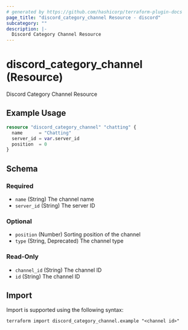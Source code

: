 ```yaml
---
# generated by https://github.com/hashicorp/terraform-plugin-docs
page_title: "discord_category_channel Resource - discord"
subcategory: ""
description: |-
  Discord Category Channel Resource
---
```


# discord_category_channel (Resource)

Discord Category Channel Resource

## Example Usage

```terraform
resource "discord_category_channel" "chatting" {
  name      = "Chatting"
  server_id = var.server_id
  position  = 0
}
```

<!-- schema generated by tfplugindocs -->
## Schema

### Required

- `name` (String) The channel name
- `server_id` (String) The server ID

### Optional

- `position` (Number) Sorting position of the channel
- `type` (String, Deprecated) The channel type

### Read-Only

- `channel_id` (String) The channel ID
- `id` (String) The channel ID

## Import

Import is supported using the following syntax:

```shell
terraform import discord_category_channel.example "<channel id>"
```
